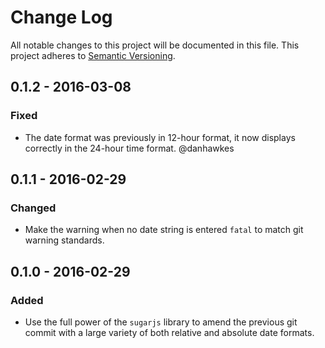 # Change Log
All notable changes to this project will be documented in this file.
This project adheres to [Semantic Versioning](http://semver.org/).

## 0.1.2 - 2016-03-08
### Fixed
- The date format was previously in 12-hour format, it now displays correctly in the 24-hour time format. @danhawkes

## 0.1.1 - 2016-02-29
### Changed
- Make the warning when no date string is entered `fatal` to match git warning standards.

## 0.1.0 - 2016-02-29
### Added
- Use the full power of the `sugarjs` library to amend the previous git commit with a large variety of both relative and absolute date formats.
